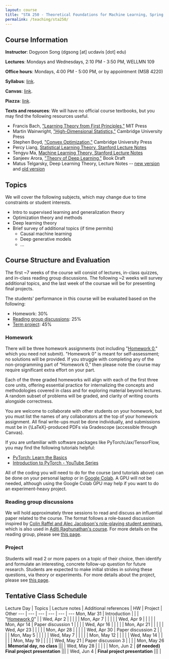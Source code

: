 ```yaml
---
layout: course
title: "STA 250 - Theoretical Foundations for Machine Learning, Spring 2025"
permalink: /teaching/sta250/
---
```


## Course Information

**Instructor**: Dogyoon Song (dgsong [at] ucdavis [dot] edu)


**Lectures**: Mondays and Wednesdays, 2:10 PM - 3:50 PM, WELLMN 109


**Office hours**: Mondays, 4:00 PM - 5:00 PM, or by appointment (MSB 4220)


**Syllabus**: [link](files/STA250_Spring2025_Syllabus.pdf).


**Canvas**: [link](https://canvas.ucdavis.edu/courses/995531).


**Piazza**: [link](https://piazza.com/ucdavis/spring2025/sta250sq2025/home).


**Texts and resources**: We will have no official course textbooks, but you may find the following resources useful.
* Francis Bach, ["Learning Theory from First Principles,"](https://www.di.ens.fr/~fbach/ltfp_book.pdf) MIT Press
* Martin Wainwright, ["High-Dimensional Statistics,"](https://www.cambridge.org/core/books/highdimensional-statistics/8A91ECEEC38F46DAB53E9FF8757C7A4E) Cambridge University Press
* Stephen Boyd, ["Convex Optimization,"](https://stanford.edu/~boyd/cvxbook/) Cambridge University Press
* Percy Liang, [Statistical Learning Theory, Stanford Lecture Notes](https://web.stanford.edu/class/cs229t/notes.pdf)
* Tengyu Ma, [Machine Learning Theory, Stanford Lecture Notes](https://docs.google.com/viewer?url=https://raw.githubusercontent.com/tengyuma/cs229m_notes/main/master.pdf)
* Sanjeev Arora, ["Theory of Deep Learning,"](https://www.cs.princeton.edu/%7Earora/TheoryDL.pdf) Book Draft
* Matus Telgarsky, Deep Learning Theory, Lecture Notes -- [new version](https://mjt.cs.illinois.edu/dlt/two.pdf) and [old version](https://mjt.cs.illinois.edu/dlt/index.pdf)



## Topics
We will cover the following subjects, which may change due to time constraints or student interests.
* Intro to supervised learning and generalization theory
* Optimization theory and methods
* Deep learning theory
* Brief survey of additional topics (if time permits)
  - Causal machine learning
  - Deep generative models
  - ...


## Course Structure and Evaluation
The first ~7 weeks of the course will consist of lectures, in-class quizzes, and in-class reading group discussions. The following ~2 weeks will survey additional topics, and the last week of the coursae will be for presenting final projects.

The students' performance in this course will be evaluated based on the following:
* Homework: 30%
* [Reading group discussions](/teaching/sta250/paper-reading/): 25%
* [Term project](/teaching/sta250/project/): 45%

### Homework
There will be three homework assignments (not including "[Homework 0](homework/STA250_Spring2025_Homework0.pdf)," which you need not submit). 
"Homework 0" is meant for self-assessment; no solutions will be provided. 
If you struggle with completing any of the non-programming part of “Homework 0,” then please note the course may require significant extra effort on your part.

Each of the three graded homeworks will align with each of the first three core units, offering essential practice for internalizing the concepts and methodologies covered in class and for exploring material beyond lectures. 
A random subset of problems will be graded, and clarity of writing counts alongside correctness. 

You are welcome to collaborate with other students on your homework, but you must list the names of any collaborators at the top of your homework assignment. 
All final write-ups must be done individually, and submissions must be in {\LaTeX}-produced PDFs via Gradescope (accessible through Canvas).

If you are unfamiliar with software packages like PyTorch/Jax/TensorFlow, you may find the following tutorials helpful:
* [PyTorch: Learn the Basics](https://pytorch.org/tutorials/beginner/basics/intro.html)
* [Introduction to PyTorch - YouTube Series](https://pytorch.org/tutorials/beginner/introyt/introyt_index.html)

All of the coding you will need to do for the course (and tutorials above) can be done on your personal laptop or in [Google Colab](ttps://colab.research.google.com/?utm_source=scs-index). 
A GPU will not be needed, although using the Google Colab GPU may help if you want to do an experiment-heavy project.

### Reading group discussions
We will hold approximately three sessions to read and discuss an influential paper related to the course. 
The format follows a role-based discussion inspired by [Colin Raffel and Alec Jacobson's role-playing student seminars](https://www.cs.toronto.edu/~jacobson/images/role-playing-paper-reading-seminars.pdf), which is also used in [Aditi Raghunathan's course](https://www.cs.cmu.edu/~aditirag/teaching/15-789F24.html). For more details on the reading group, please see [this page](/teaching/sta250/paper-reading/).

### Project
Students will read 2 or more papers on a topic of their choice, then identify and formulate an interesting, concrete follow-up question for future research. 
Students are expected to make initial strides in solving these questions, via theory or experiments. For more details about the project, please see [this page](/teaching/sta250/project/).


## Tentative Class Schedule


Lecture Day | Topics | Lecture notes | Additional references  | HW | Project | Other 
--- | --- | --- | --- | --- | --- 
Mon, Mar 31 | Introduction | | | "[Homework 0](homework/STA250_Spring2025_Homework0.pdf)" | |
Wed, Apr 2 | | | | |
Mon, Apr 7 | | | | |
Wed, Apr 9 | | | | |
Mon, Apr 14 | Paper discussion 1 | | | |
Wed, Apr 16 | | | | | 
Mon, Apr 21 | | | | |
Wed, Apr 23 | | | | |
Mon, Apr 28 | | | | |
Wed, Apr 30 | Paper discussion 2  | | | |
Mon, May 5 | | | | | 
Wed, May 7 | | | | |
Mon, May 12 | | | | |
Wed, May 14 | | | | |
Mon, May 19 | | | | |
Wed, May 21 | Paper discussion 3 | | | | 
Mon, May 26 | **Memorial day, no class** ||| |
Wed, May 28 | | | | |
Mon, Jun 2 | **(if needed) Final project presentation** ||| |
Wed, Jun 4 | **Final project presentation** ||| |
